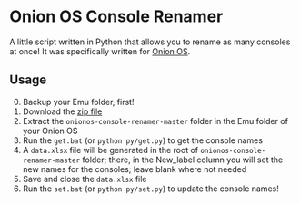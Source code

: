 # Onion OS Console Renamer
A little script written in Python that allows you to rename as many consoles at once!
It was specifically written for [Onion OS](https://github.com/OnionUI).

## Usage
0. Backup your Emu folder, first!
1. Download the [zip file](https://github.com/Andrea922/onionos-console-renamer/archive/refs/heads/master.zip)
2. Extract the `onionos-console-renamer-master` folder in the Emu folder of your Onion OS
3. Run the `get.bat` (or `python py/get.py`) to get the console names
4. A `data.xlsx` file will be generated in the root of `onionos-console-renamer-master` folder; there, in the New_label column you will set the new names for the consoles; leave blank where not needed
5. Save and close the `data.xlsx` file
6. Run the `set.bat` (or `python py/set.py`) to update the console names!
